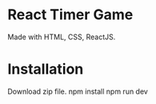 # React Timer Game 
Made with HTML, CSS, ReactJS.

# Installation
Download zip file.
npm install
npm run dev
